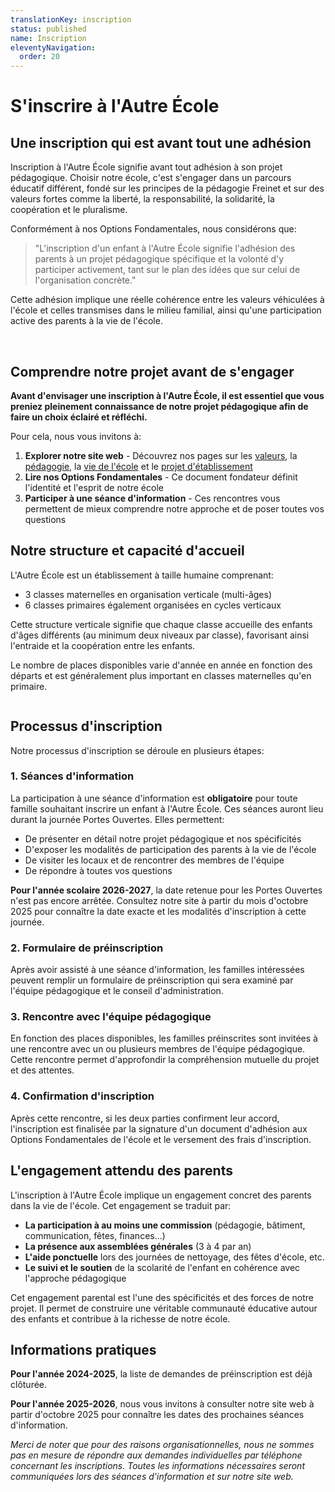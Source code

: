 ```yaml
---
translationKey: inscription
status: published
name: Inscription
eleventyNavigation:
  order: 20
---
```

# S'inscrire à l'Autre École

## Une inscription qui est avant tout une adhésion

Inscription à l'Autre École signifie avant tout adhésion à son projet pédagogique. Choisir notre école, c'est s'engager dans un parcours éducatif différent, fondé sur les principes de la pédagogie Freinet et sur des valeurs fortes comme la liberté, la responsabilité, la solidarité, la coopération et le pluralisme.

Conformément à nos Options Fondamentales, nous considérons que:

> "L'inscription d'un enfant à l'Autre École signifie l'adhésion des parents à un projet pédagogique spécifique et la volonté d'y participer activement, tant sur le plan des idées que sur celui de l'organisation concrète."

Cette adhésion implique une réelle cohérence entre les valeurs véhiculées à l'école et celles transmises dans le milieu familial, ainsi qu'une participation active des parents à la vie de l'école.

<img src="/_images/IMG_4718.webp" alt="" />

<img src="/_images/patchwork-1.webp" alt="" />

## Comprendre notre projet avant de s'engager

**Avant d'envisager une inscription à l'Autre École, il est essentiel que vous preniez pleinement connaissance de notre projet pédagogique afin de faire un choix éclairé et réfléchi.**

Pour cela, nous vous invitons à:

1. **Explorer notre site web** - Découvrez nos pages sur les [valeurs](/valeurs/), la [pédagogie](/pedagogie/), la [vie de l'école](/la-vie-de-l-ecole/) et le [projet d'établissement](/projet-d-etablissement/)
2. **Lire nos Options Fondamentales** - Ce document fondateur définit l'identité et l'esprit de notre école
3. **Participer à une séance d'information** - Ces rencontres vous permettent de mieux comprendre notre approche et de poser toutes vos questions

## Notre structure et capacité d'accueil

L'Autre École est un établissement à taille humaine comprenant:

- 3 classes maternelles en organisation verticale (multi-âges)
- 6 classes primaires également organisées en cycles verticaux

Cette structure verticale signifie que chaque classe accueille des enfants d'âges différents (au minimum deux niveaux par classe), favorisant ainsi l'entraide et la coopération entre les enfants.

Le nombre de places disponibles varie d'année en année en fonction des départs et est généralement plus important en classes maternelles qu'en primaire.

<img src="/_images/IMG_4860.webp" alt="" />

## Processus d'inscription

Notre processus d'inscription se déroule en plusieurs étapes:

### 1. Séances d'information

La participation à une séance d'information est **obligatoire** pour toute famille souhaitant inscrire un enfant à l'Autre École. Ces séances auront lieu durant la journée Portes Ouvertes. Elles permettent:

- De présenter en détail notre projet pédagogique et nos spécificités
- D'exposer les modalités de participation des parents à la vie de l'école
- De visiter les locaux et de rencontrer des membres de l'équipe
- De répondre à toutes vos questions

**Pour l'année scolaire 2026-2027**, la date retenue pour les Portes Ouvertes n'est pas encore arrêtée. Consultez notre site à partir du mois d'octobre 2025 pour connaître la date exacte et les modalités d'inscription à cette journée.

### 2. Formulaire de préinscription

Après avoir assisté à une séance d'information, les familles intéressées peuvent remplir un formulaire de préinscription qui sera examiné par l'équipe pédagogique et le conseil d'administration.

### 3. Rencontre avec l'équipe pédagogique

En fonction des places disponibles, les familles préinscrites sont invitées à une rencontre avec un ou plusieurs membres de l'équipe pédagogique. Cette rencontre permet d'approfondir la compréhension mutuelle du projet et des attentes.

### 4. Confirmation d'inscription

Après cette rencontre, si les deux parties confirment leur accord, l'inscription est finalisée par la signature d'un document d'adhésion aux Options Fondamentales de l'école et le versement des frais d'inscription.

## L'engagement attendu des parents

L'inscription à l'Autre École implique un engagement concret des parents dans la vie de l'école. Cet engagement se traduit par:

- **La participation à au moins une commission** (pédagogie, bâtiment, communication, fêtes, finances...)
- **La présence aux assemblées générales** (3 à 4 par an)
- **L'aide ponctuelle** lors des journées de nettoyage, des fêtes d'école, etc.
- **Le suivi et le soutien** de la scolarité de l'enfant en cohérence avec l'approche pédagogique

Cet engagement parental est l'une des spécificités et des forces de notre projet. Il permet de construire une véritable communauté éducative autour des enfants et contribue à la richesse de notre école.

## Informations pratiques

**Pour l'année 2024-2025**, la liste de demandes de préinscription est déjà clôturée.

**Pour l'année 2025-2026**, nous vous invitons à consulter notre site web à partir d'octobre 2025 pour connaître les dates des prochaines séances d'information.

_Merci de noter que pour des raisons organisationnelles, nous ne sommes pas en mesure de répondre aux demandes individuelles par téléphone concernant les inscriptions. Toutes les informations nécessaires seront communiquées lors des séances d'information et sur notre site web._
